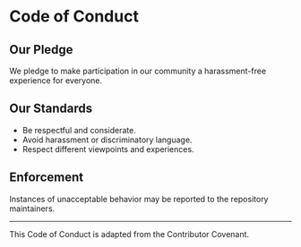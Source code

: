 # Code of Conduct

## Our Pledge
We pledge to make participation in our community a harassment-free experience for everyone.

## Our Standards
- Be respectful and considerate.
- Avoid harassment or discriminatory language.
- Respect different viewpoints and experiences.

## Enforcement
Instances of unacceptable behavior may be reported to the repository maintainers.

---

This Code of Conduct is adapted from the Contributor Covenant.
